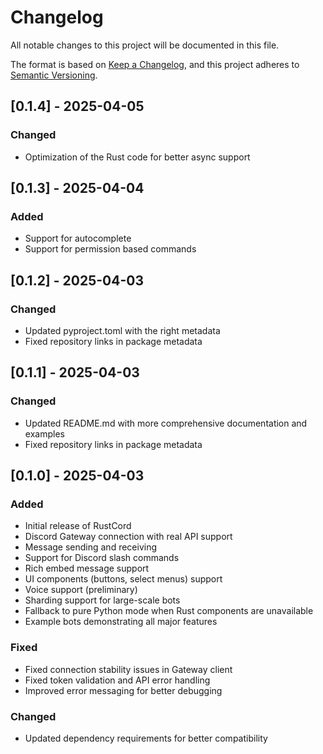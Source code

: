 # Changelog

All notable changes to this project will be documented in this file.

The format is based on [Keep a Changelog](https://keepachangelog.com/en/1.0.0/),
and this project adheres to [Semantic Versioning](https://semver.org/spec/v2.0.0.html).

## [0.1.4] - 2025-04-05

### Changed

- Optimization of the Rust code for better async support

## [0.1.3] - 2025-04-04

### Added

- Support for autocomplete
- Support for permission based commands

## [0.1.2] - 2025-04-03

### Changed

- Updated pyproject.toml with the right metadata
- Fixed repository links in package metadata

## [0.1.1] - 2025-04-03

### Changed
- Updated README.md with more comprehensive documentation and examples
- Fixed repository links in package metadata

## [0.1.0] - 2025-04-03

### Added
- Initial release of RustCord
- Discord Gateway connection with real API support
- Message sending and receiving
- Support for Discord slash commands
- Rich embed message support
- UI components (buttons, select menus) support
- Voice support (preliminary)
- Sharding support for large-scale bots
- Fallback to pure Python mode when Rust components are unavailable
- Example bots demonstrating all major features

### Fixed
- Fixed connection stability issues in Gateway client
- Fixed token validation and API error handling
- Improved error messaging for better debugging

### Changed
- Updated dependency requirements for better compatibility

